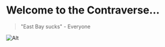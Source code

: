 # Welcome to the Contraverse...

> "East Bay sucks" - Everyone

![Alt](https://www.chewoutloud.com/wp-content/uploads/2013/08/cookies-and-cream-in-white-bowl.jpg)
